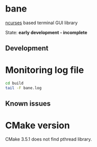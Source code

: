 # bane
[ncurses](https://www.gnu.org/software/ncurses/) based terminal GUI library

State: **early development - incomplete**

## Development

# Monitoring log file

```bash
cd build
tail -F bane.log
```

## Known issues

# CMake version
CMake 3.5.1 does not find pthread library.
